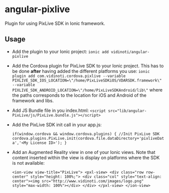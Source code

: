 # angular-pixlive
Plugin for using PixLive SDK in Ionic framework.

## Usage

* Add the plugin to your Ionic project: `ionic add vidinoti/angular-pixlive`
* Add the Cordova plugin for PixLive SDK to your Ionic project. This has to be done **after** having added the different platforms you use: `ionic plugin add com.vidinoti.cordova.pixlive --variable PIXLIVE_SDK_IOS_LOCATION=\"/home/PixLiveSDKiOS/VDARSDK.framework\" --variable PIXLIVE_SDK_ANDROID_LOCATION=\"/home/PixLiveSDKAndroid/lib\"` where the paths corresponds to the location for iOS and Android of the framework and libs.
* Add JS Bundle file in you index.html: `<script src="lib/angular-PixLive/js/PixLive.bundle.js"></script>` 
* Add the PixLive SDK init call in your app.js: 

  ``
  if(window.cordova && window.cordova.plugins) {
      //Init PixLive SDK
      cordova.plugins.PixLive.init(cordova.file.dataDirectory+'pixliveData','<My License ID>');
  }
  ``
* Add an Augmented Reality view in one of your Ionic views. Note that content inserted within the view is display on platforms where the SDK is not available:
  
  ``
  <ion-view view-title="PixLive">
  <pxl-view>
      <div class="row row-center" style="height: 100%;">
          <div class="col" style="text-align: center"><img src="http://www.vidinoti.com/images/logo.png" style="max-width: 100%"></div>
      </div>
    </pxl-view>
  </ion-view>
  ``
